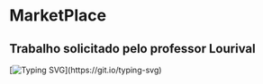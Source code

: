 # MarketPlace

## Trabalho solicitado pelo professor Lourival

[![Typing SVG](https://readme-typing-svg.herokuapp.com/?color=F4A460&size=50&center=true&vCenter=true&width=1000&lines=Lucas,+Luiz,+Maiara,+Pedro+e+Thiago.)](https://git.io/typing-svg)
  
